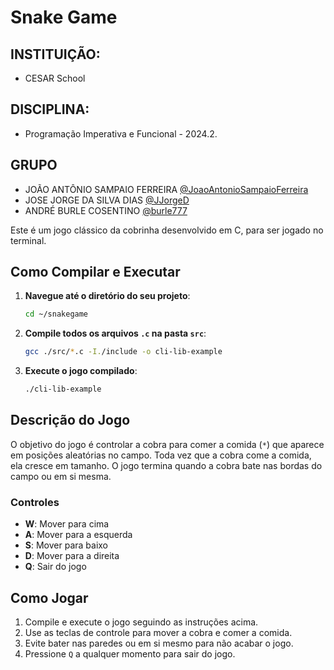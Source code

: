 # Snake Game

## INSTITUIÇÃO:

* CESAR School

## DISCIPLINA:

* Programação Imperativa e Funcional - 2024.2.

## GRUPO

* JOÃO ANTÔNIO SAMPAIO FERREIRA [@JoaoAntonioSampaioFerreira](https://github.com/JoaoAntonioSampaioFerreira)
* JOSE JORGE DA SILVA DIAS [@JJorgeD](https://github.com/JJorgeD)
* ANDRÉ BURLE COSENTINO [@burle777](https://github.com/burle777)


Este é um jogo clássico da cobrinha desenvolvido em C, para ser jogado no terminal.

## Como Compilar e Executar

1. **Navegue até o diretório do seu projeto**:
    ```bash
    cd ~/snakegame
    ```

2. **Compile todos os arquivos `.c` na pasta `src`**:
    ```bash
    gcc ./src/*.c -I./include -o cli-lib-example
    ```

3. **Execute o jogo compilado**:
    ```bash
    ./cli-lib-example
    ```

## Descrição do Jogo

O objetivo do jogo é controlar a cobra para comer a comida (`*`) que aparece em posições aleatórias no campo. Toda vez que a cobra come a comida, ela cresce em tamanho. O jogo termina quando a cobra bate nas bordas do campo ou em si mesma.

### Controles

- **W**: Mover para cima
- **A**: Mover para a esquerda
- **S**: Mover para baixo
- **D**: Mover para a direita
- **Q**: Sair do jogo

## Como Jogar

1. Compile e execute o jogo seguindo as instruções acima.
2. Use as teclas de controle para mover a cobra e comer a comida.
3. Evite bater nas paredes ou em si mesmo para não acabar o jogo.
4. Pressione `Q` a qualquer momento para sair do jogo.
